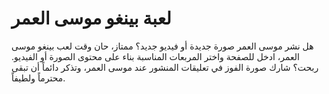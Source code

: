 # لعبة بينغو موسى العمر
هل نشر موسى العمر صورة جديدة أو فيديو جديد؟ ممتاز، حان وقت لعب بينغو موسى العمر، ادخل للصفحة واختر المربعات المناسبة بناء على محتوى الصورة أو الفيديو.
ربحت؟ شارك صورة الفوز في تعليقات المنشور عند موسى العمر، وتذكر دائماً أن تبقى محترماً ولطيفاً.
